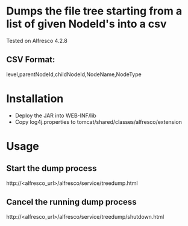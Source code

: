 # Dumps the file tree starting from a list of given NodeId's into a csv
Tested on Alfresco 4.2.8

## CSV Format:
level,parentNodeId,childNodeId,NodeName,NodeType

# Installation

- Deploy the JAR into WEB-INF/lib
- Copy log4j.properties to tomcat/shared/classes/alfresco/extension

# Usage
## Start the dump process
http://<alfresco_url>/alfresco/service/treedump.html

## Cancel the running dump process
http://<alfresco_url>/alfresco/service/treedump/shutdown.html